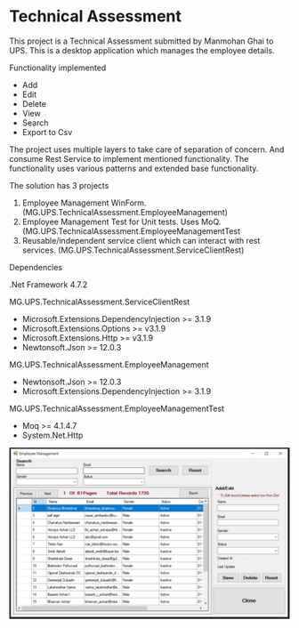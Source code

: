 # Technical Assessment
This project is a Technical Assessment submitted by Manmohan Ghai to UPS.
This is a desktop application which manages the employee details.

Functionality implemented
- Add
- Edit
- Delete
- View
- Search
- Export to Csv

The project uses multiple layers to take care of separation of concern. And consume Rest Service to implement mentioned functionality. The functionality uses various patterns and extended base functionality. 

The solution has 3 projects
1.	Employee Management WinForm. (MG.UPS.TechnicalAssessment.EmployeeManagement) 
2.	Employee Management Test for Unit tests. Uses MoQ. (MG.UPS.TechnicalAssessment.EmployeeManagementTest
3.	Reusable/independent service client which can interact with rest services. (MG.UPS.TechnicalAssessment.ServiceClientRest)

Dependencies

.Net Framework 4.7.2

MG.UPS.TechnicalAssessment.ServiceClientRest
- Microsoft.Extensions.DependencyInjection >= 3.1.9
- Microsoft.Extensions.Options >= v3.1.9
- Microsoft.Extensions.Http >= v3.1.9
- Newtonsoft.Json >= 12.0.3

MG.UPS.TechnicalAssessment.EmployeeManagement
- Newtonsoft.Json >= 12.0.3
- Microsoft.Extensions.DependencyInjection >= 3.1.9

MG.UPS.TechnicalAssessment.EmployeeManagementTest
- Moq >= 4.1.4.7
- System.Net.Http


![alt text](https://github.com/manmohanghai1/MG.UPS.TechnicalAssessment/blob/master/Others/Application%20Screenshot.JPG?raw=true "Application Screenshot")

